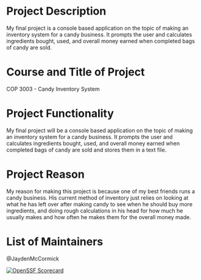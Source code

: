 # Project Description
My final project is a console based application on the topic of making an inventory system for a candy business. It prompts the user and calculates ingredients bought, used, and overall money earned when completed bags of candy are sold.

# Course and Title of Project
COP 3003 - Candy Inventory System

# Project Functionality
My final project will be a console based application on the topic of making an inventory system for a candy business. It prompts the user and calculates ingredients bought, used, and overall money earned when completed bags of candy are sold and stores them in a text file.

# Project Reason
My reason for making this project is because one of my best friends runs a candy business. His current method of inventory just relies on looking at what he has left over after making candy to see when he should buy more ingredients, and doing rough calculations in his head for how much he usually makes and how often he makes them for the overall money made.

# List of Maintainers
@JaydenMcCormick


[![OpenSSF Scorecard](htt‌ps://api.securityscorecards.dev/projects/github.com/JaydenMcCormick/COP3003-Final-Project/badge)](htt‌ps://securityscorecards.dev/viewer/?uri=github.com/JaydenMcCormick/COP3003-Final-Project)
